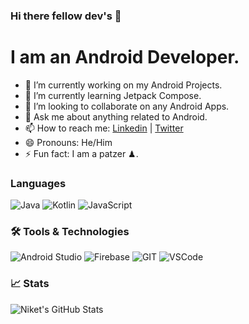 ### Hi there fellow dev's 👋

# I am an Android Developer. 

- 🔭 I’m currently working on my Android Projects.
- 🌱 I’m currently learning Jetpack Compose.
- 👯 I’m looking to collaborate on any Android Apps.
- 💬 Ask me about  anything related to Android.
- 📫 How to reach me: [Linkedin](https://www.linkedin.com/in/niket-jain-768971182/) | [Twitter](https://twitter.com/nikeight_)
- 😄 Pronouns: He/Him 
- ⚡ Fun fact: I am a patzer ♟. 

### Languages

![Java](https://img.shields.io/badge/-Java-000?&logo=Java&logoColor=50b2f3)
![Kotlin](https://img.shields.io/badge/-Kotlin-000?&logo=Kotlin&logoColor=50b2f3)
![JavaScript](https://img.shields.io/badge/-JavaScript-000000?style=flat&logo=javascript)

### 🛠️ Tools & Technologies

![Android Studio](https://img.shields.io/badge/-Android%20Studio-000?&logo=android%20studio&logoColor=green)
![Firebase](https://img.shields.io/badge/-Firebase-000?&logo=firebase&logoColor=FFCB2B)
![GIT](https://img.shields.io/badge/-git-grey?&logo=git&logoColor=fff)
![VSCode](https://img.shields.io/badge/-VS%20Code-gray?&logo=visual%20studio%20code&logoColor=50b2f3)

### 📈 Stats

![Niket's GitHub Stats](https://github-readme-stats.vercel.app/api?username=nikeight&show_icons=true&hide_border=true&title_color=fff&icon_color=fc531f&text_color=fff&bg_color=121212&include_all_commits=true)
